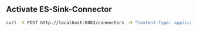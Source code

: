 
## Activate ES-Sink-Connector

```bash
curl -X POST http://localhost:8083/connectors -H "Content-Type: application/json" --data "@es-sink-connector.json"
```